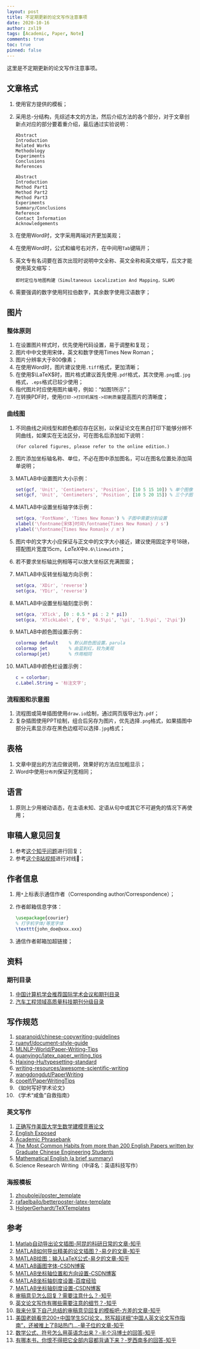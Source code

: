 ```yaml
---
layout: post
title: 不定期更新的论文写作注意事项
date: 2020-10-16
author: zxl19
tags: [Academic, Paper, Note]
comments: true
toc: true
pinned: false
---
```


这里是不定期更新的论文写作注意事项。

<!-- more -->

## 文章格式

1. 使用官方提供的模板；
2. 采用总-分结构，先综述本文的方法，然后介绍方法的各个部分，对于文章创新点对应的部分要着重介绍，最后通过实验说明：

    ```text
    Abstract
    Introduction
    Related Works
    Methodology
    Experiments
    Conclusions
    References
    ```

    ```text
    Abstract
    Introduction
    Method Part1
    Method Part2
    Method Part3
    Experiments
    Summary/Conclusions
    Reference
    Contact Information
    Acknowledgements
    ```

3. 在使用Word时，文字采用两端对齐更加美观；
4. 在使用Word时，公式和编号右对齐，在中间用`Tab`键隔开；
5. 英文专有名词要在首次出现时说明中文全称、英文全称和英文缩写，后文才能使用英文缩写：

    ```text
    即时定位与地图构建（Simultaneous Localization And Mapping，SLAM）
    ```

6. 需要强调的数字使用阿拉伯数字，其余数字使用汉语数字；

## 图片

### 整体原则

1. 在设置图片样式时，优先使用代码设置，易于调整和复现；
2. 图片中中文使用宋体，英文和数字使用Times New Roman；
3. 图片分辨率大于800像素；
4. 在使用Word时，图片建议使用`.tiff`格式，更加清晰；
5. 在使用$\LaTeX$时，图片格式建议首先使用`.pdf`格式，其次使用`.png`或`.jpg`格式，`.eps`格式已较少使用；
6. 指代图片时应使用图片编号，例如：“如图1所示”；
7. 在转换PDF时，使用`打印->打印机属性->印刷质量`提高图片的清晰度；

### 曲线图

1. 不同曲线之间线型和颜色都应存在区别，以保证论文在黑白打印下能够分辨不同曲线，如果实在无法区分，可在图名后添加如下说明：

    ```text
    (For colored figures, please refer to the online edition.)
    ```

2. 图片添加坐标轴名称、单位，不必在图中添加图名，可以在图名位置处添加简单说明；
3. MATLAB中设置图片大小示例：

    ```matlab
    set(gcf, 'Unit', 'Centimeters', 'Position', [10 5 15 10]) % 单个图像
    set(gcf, 'Unit', 'Centimeters', 'Position', [10 5 20 15]) % 三个子图
    ```

4. MATLAB中设置坐标轴字体示例：

    ```matlab
    set(gca, 'FontName', 'Times New Roman') % 子图中需要分别设置
    xlabel('\fontname{宋体}时间\fontname{Times New Roman} / s')
    ylabel('\fontname{Times New Roman}x / m')
    ```

5. 图片中的文字大小应保证与正文中的文字大小接近，建议使用固定字号18磅，搭配图片宽度15cm，$LaTeX$中`0.6\linewidth`；
6. 若不要求坐标轴比例相等可以放大坐标区充满图窗；
7. MATLAB中反转坐标轴方向示例：

    ```matlab
    set(gca, 'XDir', 'reverse')
    set(gca, 'YDir', 'reverse')
    ```

8. MATLAB中设置坐标轴刻度示例：

    ```matlab
    set(gca, 'XTick', [0 : 0.5 * pi : 2 * pi])
    set(gca, 'XTickLabel', {'0', '0.5\pi', '\pi', '1.5\pi', '2\pi'})
    ```

9. MATLAB中颜色图设置示例：

    ```matlab
    colormap default    % 默认颜色图设置，parula
    colormap jet        % 由蓝到红，较为美观
    colormap(jet)       % 作用相同
    ```

10. MATLAB中颜色栏设置示例：

    ```matlab
    c = colorbar;
    c.Label.String = '标注文字';
    ```

### 流程图和示意图

1. 流程图或简单插图使用`draw.io`绘制，通过网页版导出为`.pdf`；
2. 复杂插图使用PPT绘制，组合后另存为图片，优先选择`.png`格式，如果插图中部分元素显示存在黑色边框可以选择`.jpg`格式；

## 表格

1. 文章中提出的方法应做说明，效果好的方法应加粗显示；
2. Word中使用`分布列`保证列宽相同；

## 语言

1. 原则上少用被动语态，在主语未知、定语从句中或其它不可避免的情况下再使用；

## 审稿人意见回复

1. 参考[这个知乎问题](https://www.zhihu.com/question/370758333)进行回复；
2. 参考[这个B站视频](https://www.bilibili.com/video/BV1ix411o7qq)进行对线:dog:；

## 作者信息

1. 用`*`上标表示通信作者（Corresponding author/Correspondence）；
2. 作者邮箱信息字体：

    ```latex
    \usepackage{courier}
    % 打字机字体/等宽字体
    \texttt{john_doe@xxx.xxx}
    ```

3. 通信作者邮箱加超链接；

## 资料

### 期刊目录

1. [中国计算机学会推荐国际学术会议和期刊目录](https://www.ccf.org.cn/c/2019-04-25/663625.shtml)
2. [汽车工程领域高质量科技期刊分级目录](http://m.sae-china.org/a4040.html)

## 写作规范

1. [sparanoid/chinese-copywriting-guidelines](https://github.com/sparanoid/chinese-copywriting-guidelines)
2. [ruanyf/document-style-guide](https://github.com/ruanyf/document-style-guide)
3. [MLNLP-World/Paper-Writing-Tips](https://github.com/MLNLP-World/Paper-Writing-Tips)
4. [guanyingc/latex_paper_writing_tips](https://github.com/guanyingc/latex_paper_writing_tips)
5. [Haixing-Hu/typesetting-standard](https://github.com/Haixing-Hu/typesetting-standard)
6. [writing-resources/awesome-scientific-writing](https://github.com/writing-resources/awesome-scientific-writing)
7. [wangdongdut/PaperWriting](https://github.com/wangdongdut/PaperWriting)
8. [cooelf/PaperWritingTips](https://github.com/cooelf/PaperWritingTips)
9. 《如何写好学术论文》
10. 《学术“咸鱼”自救指南》

### 英文写作

1. [正确写作美国大学生数学建模竞赛论文](https://github.com/RobbyDeng/MCM2019)
2. [English Exposed](https://hkupress.hku.hk/pro/con/1612.pdf)
3. [Academic Phrasebank](https://www.phrasebank.manchester.ac.uk/)
4. [The Most Common Habits from more than 200 English Papers written by Graduate Chinese Engineering Students](https://www.chrisyttang.org/assets/misc/The%20Most%20Common%20Habits%20from%20more%20than%20200%20English%20Papers%20written.pdf)
5. [Mathematical English (a brief summary)](https://webusers.imj-prg.fr/~jan.nekovar/co/en/en.pdf)
6. Science Research Writing（中译名：英语科技写作）

### 海报模板

1. [zhoubolei/poster_template](https://github.com/zhoubolei/poster_template)
2. [rafaelbailo/betterposter-latex-template](https://github.com/rafaelbailo/betterposter-latex-template)
3. [HolgerGerhardt/TeXTemplates](https://github.com/HolgerGerhardt/TeXTemplates)

## 参考

1. [Matlab自动导出论文插图-阿昆的科研日常的文章-知乎](https://zhuanlan.zhihu.com/p/82772502)
2. [MATLAB如何导出精美的论文插图？-易夕的文章-知乎](https://zhuanlan.zhihu.com/p/65116358)
3. [MATLAB绘图：输入LaTeX公式-易夕的文章-知乎](https://zhuanlan.zhihu.com/p/148709763)
4. [MATLAB画图字体-CSDN博客](https://blog.csdn.net/weixin_44891861/article/details/117032147)
5. [MATLAB坐标轴位置和方向设置-CSDN博客](https://blog.csdn.net/yuejisuo1948/article/details/80801506)
6. [MATLAB坐标轴刻度设置-百度经验](https://jingyan.baidu.com/article/c1a3101e044849de646deb43.html)
7. [MATLAB坐标轴刻度设置-CSDN博客](https://blog.csdn.net/yq_forever/article/details/86594602)
8. [审稿意见怎么回复？需要注意什么？-知乎](https://www.zhihu.com/question/370758333)
9. [英文论文写作有哪些需要注意的细节？-知乎](https://www.zhihu.com/question/46825717)
10. [我来分享下自己总结的审稿意见回复的模板吧-方差的文章-知乎](https://zhuanlan.zhihu.com/p/346911007)
11. [美国老姐看完200+中国学生SCI论文，怒写超详细“中国人英文论文写作指南”，还被推上了B站热门…-量子位的文章-知乎](https://zhuanlan.zhihu.com/p/512095069)
12. [数学公式、符号怎么用英语念出来？-半个冯博士的回答-知乎](https://www.zhihu.com/question/52818597/answer/2053270796)
13. [有哪本书，你恨不得把它全部内容都背诵下来？-罗西南多的回答-知乎](https://www.zhihu.com/question/485142113/answer/3248748340)
